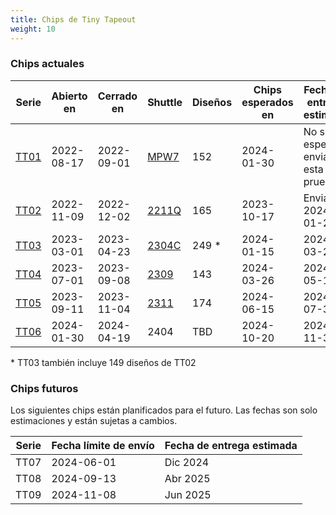 ```yaml
---
title: Chips de Tiny Tapeout
weight: 10
---
```


### Chips actuales

| Serie              | Abierto en | Cerrado en | Shuttle                                      | Diseños | Chips esperados en | Fecha de entrega estimada       |
| ------------------ | -----------| ---------- | -------------------------------------------- | ------- | ------------------ | ------------------------------- |
| [TT01](/runs/tt01) | 2022-08-17 | 2022-09-01 | [MPW7](https://efabless.com/shuttle-status)  | 152     | 2024-01-30         | No se espera enviar esta prueba |
| [TT02](/runs/tt02) | 2022-11-09 | 2022-12-02 | [2211Q](https://efabless.com/shuttle-status) | 165     | 2023-10-17         | Enviado 2024-01-25              |
| [TT03](/runs/tt03) | 2023-03-01 | 2023-04-23 | [2304C](https://efabless.com/shuttle-status) | 249 \*  | 2024-01-15         | 2024-03-28                      |
| [TT04](/runs/tt04) | 2023-07-01 | 2023-09-08 | [2309](https://efabless.com/shuttle-status)  | 143     | 2024-03-26         | 2024-05-12                      |
| [TT05](/runs/tt05) | 2023-09-11 | 2023-11-04 | [2311](https://efabless.com/shuttle-status)  | 174     | 2024-06-15         | 2024-07-30                      |
| [TT06](https://app.tinytapeout.com/shuttles/tt06)               | 2024-01-30 | 2024-04-19 | 2404                                         | TBD     | 2024-10-20         | 2024-11-30                      |

\* TT03 también incluye 149 diseños de TT02

### Chips futuros

Los siguientes chips están planificados para el futuro. Las fechas son solo estimaciones y están sujetas a cambios.

| Serie  | Fecha límite de envío | Fecha de entrega estimada |
|--------|-----------------------|-------------------------|
| TT07   | 2024-06-01            | Dic 2024                |
| TT08   | 2024-09-13            | Abr 2025                |
| TT09   | 2024-11-08            | Jun 2025                |
